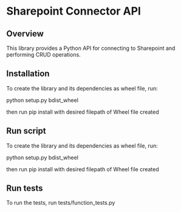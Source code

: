 # Sharepoint Connector API

## Overview
This library provides a Python API for connecting to Sharepoint and performing CRUD operations.

## Installation
To create the library and its dependencies as wheel file, run:

python setup.py bdist_wheel

then run pip install with desired filepath of Wheel file created

## Run script
To create the library and its dependencies as wheel file, run:

python setup.py bdist_wheel

then run pip install with desired filepath of Wheel file created

## Run tests
To run the tests, run tests/function_tests.py